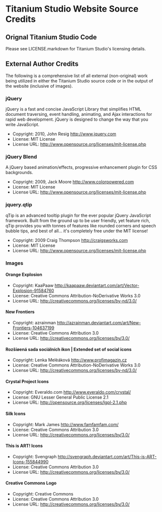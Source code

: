 Titanium Studio Website Source Credits
======================================

Orignal Titanium Studio Code
----------------------------

Please see LICENSE.markdown for Titanium Studio's licensing details.

External Author Credits
-----------------------

The following is a comprehensive list of all external (non-original) work being
utilized in either the Titanium Studio source code or in the output of the
website (inclusive of images).

### jQuery
jQuery is a fast and concise JavaScript Library that simplifies HTML document
traversing, event handling, animating, and Ajax interactions for rapid web
development. jQuery is designed to change the way that you write JavaScript.

- Copyright: 2010, John Resig <http://www.jquery.com>
- License: MIT License
- License URL: <http://www.opensource.org/licenses/mit-license.php>

### jQuery Blend
A jQuery based animation/effects, progressive enhancement plugin for CSS
backgrounds.

- Copyright: 2009, Jack Moore <http://www.colorpowered.com>
- License: MIT License
- License URL: <http://www.opensource.org/licenses/mit-license.php>

### jquery.qtip
qTip is an advanced tooltip plugin for the ever popular jQuery JavaScript
framework. Built from the ground up to be user friendly, yet feature rich,
qTip provides you with tonnes of features like rounded corners and speech
bubble tips, and best of all... it's completely free under the MIT license!

- Copyright: 2009 Craig Thompson <http://craigsworks.com>
- License: MIT License
- License URL: <http://www.opensource.org/licenses/mit-license.php>

### Images

#### Orange Explosion

- Copyright: KaaPaaw <http://kaapaaw.deviantart.com/art/Vector-Explosion-91584760>
- License: Creative Commons Attribution-NoDerivative Works 3.0
- License URL: <http://creativecommons.org/licenses/by-nd/3.0/>

#### New Frontiers

- Copyright: azrainman <http://azrainman.deviantart.com/art/New-Frontiers-104637199>
- License: Creative Commons Attribution 3.0
- License URL: <http://creativecommons.org/licenses/by/3.0/>

#### Rozšíøená sada sociálních ikon | Extended set of social icons

- Copyright: Lenka Melèáková <http://www.profimagazin.cz>
- License: Creative Commons Attribution-NoDerivative Works 3.0
- License URL: <http://creativecommons.org/licenses/by-nd/3.0/>

#### Crystal Project Icons

- Copyright: Everaldo.com <http://www.everaldo.com/crystal/>
- License: GNU Lesser General Public License 2.1
- License URL: <http://opensource.org/licenses/lgpl-2.1.php>

#### Silk Icons

- Copyright: Mark James <http://www.famfamfam.com/>
- License: Creative Commons Attribution 3.0
- License URL: <http://creativecommons.org/licenses/by/3.0/>

#### This is ART! Icons

- Copyright: Svengraph <http://svengraph.deviantart.com/art/This-is-ART-Icons-155844990>
- License: Creative Commons Attribution 3.0
- License URL: <http://creativecommons.org/licenses/by/3.0/>

#### Creative Commons Logo

- Copyright: Creative Commons
- License: Creative Commons Attribution 3.0
- License URL: <http://creativecommons.org/licenses/by/3.0/>
